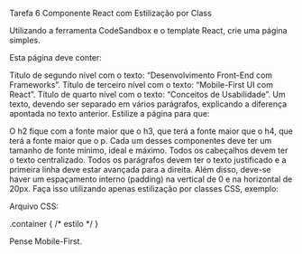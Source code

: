 Tarefa 6 Componente React com Estilização por Class

Utilizando a ferramenta CodeSandbox e o template React, crie uma página simples.

Esta página deve conter:

Título de segundo nível com o texto: “Desenvolvimento Front-End com Frameworks”.
Título de terceiro nível com o texto: “Mobile-First UI com React”.
Título de quarto nível com o texto: “Conceitos de Usabilidade”.
Um texto, devendo ser separado em vários parágrafos, explicando a diferença apontada no texto anterior.
Estilize a página para que:

O h2 fique com a fonte maior que o h3, que terá a fonte maior que o h4, que terá a fonte maior que o p. Cada um desses componentes deve ter um tamanho de fonte mínimo, ideal e máximo.
Todos os cabeçalhos devem ter o texto centralizado.
Todos os parágrafos devem ter o texto justificado e a primeira linha deve estar avançada para a direita. Além disso, deve-se haver um espaçamento interno (padding) na vertical de 0 e na horizontal de 20px.
Faça isso utilizando apenas estilização por classes CSS, exemplo:

Arquivo CSS: 

.container { /* estilo */ }

Pense Mobile-First.